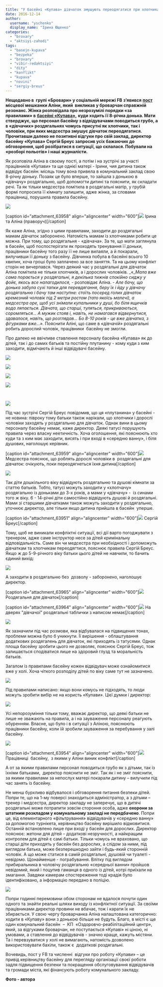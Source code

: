 ```yaml
---
title: "У басейні «Купава» дівчаток змушують переодягатися при хлопчиках і дорослих чоловіках?"
date: 2016-12-14
author: 
  username: "yschenko"
  display_name: "Ірина Ющенко"
categories: 
  - "brovary"
  - "aktsiyi-zahodi"
tags: 
  - "basejn-kupava"
  - "bezpeka"
  - "brovary"
  - "vibir-redaktsiyi"
  - "dity"
  - "konflikt"
  - "kupava"
  - "novini"
  - "sergiy-breus"
---
```


**Нещодавно в  групі «Бровари» у соціальній мережі FB** **з’явився** [**пост**](http://www.facebook.com/groups/brovary/permalink/1455007824529179/) **місцевої мешканки Аліни, який  викликав у броварчан справжній резонанс. Жінка розповідала про незрозумілі порядки «за правилами» в** **[басейні «Купава»](http://www.facebook.com/Купава-Бровари-220332298177735/?fref=nf),** **куди ходить її 8-річна донька. Мати стверджує, що персонал басейну з відвідувачами поводиться грубо, а в «дівчачих» роздягальнях чомусь присутні як хлопчики, так і чоловіки, при яких медсестра змушує дівчаток переодягатися. Прочитавши далеко не позитивні відгуки про свій заклад, директор басейну «Купава» Сергій Бреус запросив усіх бажаючих до обговорення, щоб розібратися в ситуації, що склалася. Побували на «розборі польотів» і наші журналісти.**

Як розповіла Аліна в своєму пості, а потім і на зустрічі за участі працівників «Купави» та ще однієї матері - Ірини, чия дитина також відвідує басейн: місяць тому вона привела в комунальний заклад свою 8-річну доньку. Позаяк це було вперше, то зайшла з донькою в «дівчачу» роздягальню, щоб допомогти дитині та пояснити, як складати речі. Та як тільки медсестра помітила в роздягальні матір, у грубій формі попросила її кімнату залишити, адже жінка, за словами працівниці, порушила правила басейну.

[![](https://mpz.brovary.org/wp-content/uploads/2016/12/29.jpg)](https://mpz.brovary.org/wp-content/uploads/2016/12/29.jpg)

\[caption id="attachment\_63958" align="aligncenter" width="600"\][![](https://mpz.brovary.org/wp-content/uploads/2016/12/27.jpg)](https://mpz.brovary.org/wp-content/uploads/2016/12/27.jpg) Ірина та Аліна (праворуч)\[/caption\]

Як каже Аліна, згідно з цими правилами, заходити до роздягальні мамам дівчаток заборонено. Натомість мамам із хлопчиками робити це можна. При тому, що роздягальня - «дівчача». За те, що мати заглянула в басейн, щоб поспостерігати як проходять тренування її доньки, працівники басейну того разу її не лише вилаяли, а й покарали, вилучивши її доньку з басейну. Дівчинка побула в басейні всього 10 хвилин, хоча гроші було заплачено за все заняття. Та на цьому конфлікт сторін не вичерпався. Через деякий час у роздягальні для дівчаток Аліна помітила не тільки хлопчиків, а і дорослих чоловіків. _«__Мала вже сама порається у роздягальні, я декілька тижнів спокійно сиджу у фойє, якось все налагодилося,_ \- розповідає Аліна. - _Але бачу, що донька забула сухі тапки для перевдягання, беру їх і йду у дівчачу роздягальню і бачу там наступне: стоїть посеред голих дівчаток кремезний чоловік під 2 метри ростом (тато якоїсь малечі), а медсестра оре, щоб усі знімали купальники у душі, бо біля ящичків вода ляпається. Дівчата, що старші, туляться, прикриваються, соромляться… А мужик стояв і, навіть, не намагався відвернутися, здавалося, навіть,_ _що розглядав... Бо 8-10 років - це вже дівчатка, з фігурками вже...»._ Пояснити Аліні, що саме в «дівчачій» роздягальні робить дорослий чоловік, працівники  басейну не змогли.

Про далеко не ввічливе ставлення персоналу басейна «Купава» як до дітей, так і до самих батьків та постійну плутанину - кому куди з ким заходити, відмічають й інші відвідувачі басейну.

[![](https://mpz.brovary.org/wp-content/uploads/2016/12/17.png)](https://mpz.brovary.org/wp-content/uploads/2016/12/17.png)

[![](https://mpz.brovary.org/wp-content/uploads/2016/12/16.png)](https://mpz.brovary.org/wp-content/uploads/2016/12/16.png)

[![](https://mpz.brovary.org/wp-content/uploads/2016/12/14.png)](https://mpz.brovary.org/wp-content/uploads/2016/12/14.png)

[![](https://mpz.brovary.org/wp-content/uploads/2016/12/13.png)](https://mpz.brovary.org/wp-content/uploads/2016/12/13.png)

 

[![](https://mpz.brovary.org/wp-content/uploads/2016/12/10.png)](https://mpz.brovary.org/wp-content/uploads/2016/12/10.png)

Під час зустрічі Сергій Бреус повідомив, що ця «плутанина» у басейні - не новина: півроку тому батьки також нарікали, що хлопчики і дорослі чоловіки заходять у роздягальню для дівчаток. Однак вини в цьому персоналу басейну немає, каже директор. Деякі татусі порушують правила через власну неетичність. Хоча оголошення, які пояснюють хто куди та з ким має заходити, висять і при вході в «середню ванну», і біля душових, наголошує керівник.

\[caption id="attachment\_63959" align="aligncenter" width="600"\][![](https://mpz.brovary.org/wp-content/uploads/2016/12/28.jpg)](https://mpz.brovary.org/wp-content/uploads/2016/12/28.jpg) Медсестра пояснює, що роблять дорослі чоловіки в  роздягальні для дівчаток: очікують, поки переодягнеться їхня дитина\[/caption\]

[![](https://mpz.brovary.org/wp-content/uploads/2016/12/31.jpg)](https://mpz.brovary.org/wp-content/uploads/2016/12/31.jpg)

Так діти дошкільного віку відвідують роздягальню та душові кімнати за статтю батьків. Тобто, татусі можуть заходити у «хлопчачу» роздягальню із доньками до 3-х років, а мами у «дівчачу» -  із синами того ж віку. 6 - 14-річні діти самостійно відвідують душові й роздягальні. Мами зі старшими дівчатками також можуть заходити у роздягальню, уточнює директор, але тільки якщо дитина прийшла в басейн  уперше.

\[caption id="attachment\_63951" align="aligncenter" width="600"\][![](https://mpz.brovary.org/wp-content/uploads/2016/12/20-2.jpg)](https://mpz.brovary.org/wp-content/uploads/2016/12/20-2.jpg) Сергій Бреус\[/caption\]

Тому, щоб не виникали конфліктні ситуації, всі дії варто погоджувати з тренером, адже саме інструктор несе за дітей кримінальну відповідальність. Саме він чи медсестра при необхідності і допоможуть дівчаткам та хлопчикам переодягтися, пояснює правила Сергій Бреус. Якщо ж до 5-9-річного віку батьки цього дітей не навчили, то бачить єдиний вихід:

[![](https://mpz.brovary.org/wp-content/uploads/2016/12/2-2.jpg)](https://mpz.brovary.org/wp-content/uploads/2016/12/2-2.jpg)

А заходити в роздягальню без  дозволу - заборонено, наголошує директор.

\[caption id="attachment\_63965" align="aligncenter" width="600"\][![](https://mpz.brovary.org/wp-content/uploads/2016/12/34.jpg)](https://mpz.brovary.org/wp-content/uploads/2016/12/34.jpg) Роздягальня для дівчаток\[/caption\]

\[caption id="attachment\_63964" align="aligncenter" width="600"\][![](https://mpz.brovary.org/wp-content/uploads/2016/12/33.jpg)](https://mpz.brovary.org/wp-content/uploads/2016/12/33.jpg) На дверях "дівчачої" роздягальні таблички з написом немає\[/caption\]

[![](https://mpz.brovary.org/wp-content/uploads/2016/12/18.png)](https://mpz.brovary.org/wp-content/uploads/2016/12/18.png)

Як зазначили під час розмови, яка відбувалася на підвищених тонах, проблеми можна було б уникнути. Її вирішення - облаштування додаткових роздягалень для дівчаток, які приходять із татусями. Однак площа басейну зробити цього не дозволяє, пояснює Сергій Бреус, тож залишається сподіватися лише на здоровий глузд та моральність батьків.

Загалом із правилами басейну кожен відвідувач може ознайомитися вже у холі. Хоча чіткого розподілу дітей по віку саме тут не зазначено.

[![](https://mpz.brovary.org/wp-content/uploads/2016/12/30.jpg)](https://mpz.brovary.org/wp-content/uploads/2016/12/30.jpg)

Під правилами написано: якщо вони комусь не підходять, то люди можуть зробити вибір не на користь «Купави». Цієї думки і директор:

[![](https://mpz.brovary.org/wp-content/uploads/2016/12/1-2.jpg)](https://mpz.brovary.org/wp-content/uploads/2016/12/1-2.jpg)

Усі непорозуміння тільки тому, вважає директор, що деякі батьки не лише не зважають на правила, а і на зауваження персоналу реагують обуренням. Власне, що було і в ситуації з Аліною, пояснюють працівники басейну, коли їй зробили зауваження за перебування у залі басейну.

[![](https://mpz.brovary.org/wp-content/uploads/2016/12/24-1.jpg)](https://mpz.brovary.org/wp-content/uploads/2016/12/24-1.jpg)

\[caption id="attachment\_63954" align="aligncenter" width="600"\][![](https://mpz.brovary.org/wp-content/uploads/2016/12/23-2.jpg)](https://mpz.brovary.org/wp-content/uploads/2016/12/23-2.jpg) Працівниці  басейну,  з якими у Аліни виник конфлікт\[/caption\]

А от за якими правилами персонал поводиться грубо як з дітьми, так із їхніми батьками,  директор пояснити не зміг. Так як і не зміг пояснити, за якими правилами за непослух матері покарали дитину – вилучили під час занять із басейну.

Не менш бурхливо відбувалося і обговорення питання безпеки дітей. Попри те, що на 1-му поверсі знаходиться адміністратор, а з дітьми – тренер і медсестра, директор закладу не заперечує, що в дитячі роздягальні може потрапити зовсім стороння особа, адже **охорони за штатним розкладом у комунальному закладі не передбачено**. Попри це, від елементарного «фільтрування» відвідувачів у «середню ванну» за допомогою турнікета, керівництво басейну вирішило відмовитися. Останній встановлено лише при вході у басейн для дорослих. Директор пояснює: жетони для дітей – додаткові незручності, а найкращим контролем для дітей є самі батьки. Тільки чомусь не враховано, що старші діти приходять у басейн без дорослих, а слідом за ними, під виглядом батька, може безперешкодно зайти і будь-який сторонній чоловік. А що може статися в самій роздягальні, душовій чи туалеті - невідомо. Щонайменше - пограбування. Влітку під виглядом прибиральника в чоловічу роздягальню «середньої ванни» пройшов невідомий, який і поцупив гаманця в одного із дітей, котрі приїхали на змагання. Завдяки камерам спостереження тоді крадія було ідентифіковано, а інформацію передано в поліцію.

[![](https://mpz.brovary.org/wp-content/uploads/2016/12/21-2.jpg)](https://mpz.brovary.org/wp-content/uploads/2016/12/21-2.jpg)

Попри годинні перемовини обом сторонам не вдалося почути один одного та знайти реальні шляхи виходу із конфліктної ситуації. За своїми працівниками директор провини не вбачає, тож і карати їх не збирається. У свою чергу броварчанка Аліна налаштована категорично: ходити в «Купаву» вони з донькою більше не будуть. Благо, в місті є ще один комунальний басейн  –  КП  «Оздоровчо-реабілітаційний центр», який, за відгуками броварчан, не поступається «Купаві» ні ціною, ні умовами, а ставлення до відвідувачів - значно краще, кажуть містяни. Та і перевзуватися у холі не вимагають, натомість дозволено використовувати бахіли, також є  додаткові роздягальні.

Вочевидь, пост у FB та численні  відгуки про роботу «Купави» – це привід керівництву басейну для перегляду організації своєї роботи задля підвищення безпеки та покращення обслуговування відвідувачів та громади міста, які фінансують роботу комунального закладу.

**Фото - автора**
